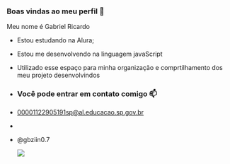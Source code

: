 ### Boas vindas ao meu perfil 💜

Meu nome é Gabriel Ricardo

- Estou estudando na Alura;
- Estou me desenvolvendo na linguagem javaScript
- Utilizado esse espaço para minha organização e comprtilhamento dos meu projeto desenvolvindos

- ### Você pode entrar em contato comigo 📫

- 00001122905191sp@al.educacao.sp.gov.br
- 
- @gbziin0.7

  ![](https://media1.tenor.com/m/2ReUQeXk9psAAAAC/naruto.gif)
